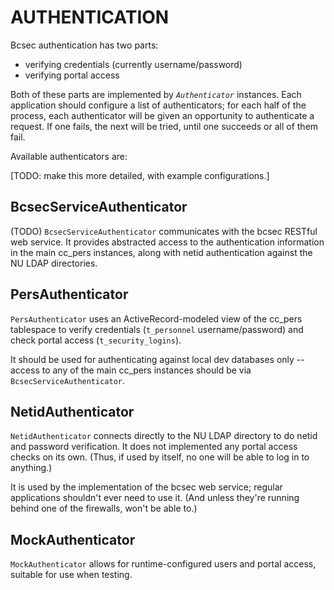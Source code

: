 AUTHENTICATION
==============

Bcsec authentication has two parts: 

* verifying credentials (currently username/password)
* verifying portal access

Both of these parts are implemented by _`Authenticator`_ instances. Each 
application should configure a list of authenticators; for each half of the 
process, each authenticator will be given an opportunity to authenticate a 
request.  If one fails, the next will be tried, until one succeeds or all of 
them fail.

Available authenticators are:

[TODO: make this more detailed, with example configurations.]

BcsecServiceAuthenticator
-------------------------
(TODO) `BcsecServiceAuthenticator` communicates with the bcsec RESTful web service.
It provides abstracted access to the authentication information in the main
cc_pers instances, along with netid authentication against the NU LDAP
directories.

PersAuthenticator
-----------------
`PersAuthenticator` uses an ActiveRecord-modeled view of the cc_pers  
tablespace to verify credentials (`t_personnel` username/password) and check 
portal access (`t_security_logins`).

It should be used for authenticating against local dev databases only -- 
access to any of the main cc_pers instances should be via 
`BcsecServiceAuthenticator`.

NetidAuthenticator
------------------
`NetidAuthenticator` connects directly to the NU LDAP directory to do netid
and password verification.  It does not implemented any portal access checks 
on its own.  (Thus, if used by itself, no one will be able to log in to 
anything.)

It is used by the implementation of the bcsec web service; regular 
applications shouldn't ever need to use it.  (And unless they're running behind 
one of the firewalls, won't be able to.)

MockAuthenticator
-----------------
`MockAuthenticator` allows for runtime-configured users and portal access,
suitable for use when testing.